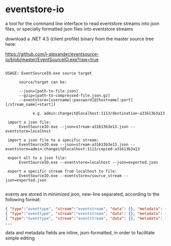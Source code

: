 eventstore-io
=============

a tool for the command line interface to read eventstore streams into json files, or specially formatted json files into eventstore streams

download a .NET 4.5 (client profile) binary from the master source tree here:

https://github.com/j-alexander/eventsource-io/blob/master/EventSourceIO.exe?raw=true


```

USAGE: EventSourceIO.exe source target

      source/target can be:

      --json=[path-to-file.json]
      --gzip=[path-to-compressed-file.json.gz]
      --eventstore=[username[:password]@]hostname[:port][/stream_name[+start]]

            e.g. admin:changeit@localhost:1113/destination-a31613b3a13

 import a json file:
      EventSourceIO.exe --json=stream-a31613b3e13.json --eventstore=localhost

 import a json file to a specific stream:
      EventSourceIO.exe --json=stream-a31613b3e13.json --eventstore=admin:changeit@localhost:1113/copied-a31613b3a13

 export all to a json file:
      EventSourceIO.exe --eventstore=localhost --json=exported.json

 export a specific stream from localhost to file:
      EventSourceIO.exe --eventstore=/source_stream --json=exported.json
	  
```

events are stored in minimized json, new-line separated, according to the following format:
```JSON
{ "type":"eventtype", "stream":"eventstream", "data": {}, "metadata": {} }
{ "type":"eventtype", "stream":"eventstream", "data": {}, "metadata": {} }
{ "type":"eventtype", "stream":"eventstream", "data": {}, "metadata": {} }
...
```
data and metadata fields are inline, json-formatted, in order to facilitate simple editing
